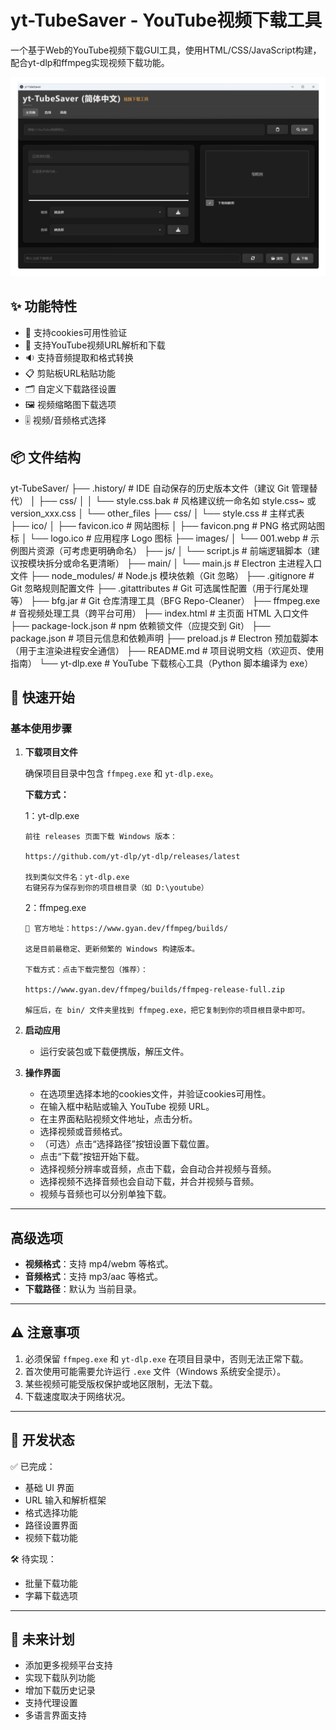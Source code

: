 
# yt-TubeSaver - YouTube视频下载工具


一个基于Web的YouTube视频下载GUI工具，使用HTML/CSS/JavaScript构建，配合yt-dlp和ffmpeg实现视频下载功能。

![yt-TubeSaver 界面截图](images/001.webp)

## ✨ 功能特性

- 🎥 支持cookies可用性验证
- 🎥 支持YouTube视频URL解析和下载
- 🔉 支持音频提取和格式转换
- 📋 剪贴板URL粘贴功能
- 🗂️ 自定义下载路径设置
- 🖼️ 视频缩略图下载选项
- 🎚️ 视频/音频格式选择

## 📦 文件结构

yt-TubeSaver/
├── .history/              # IDE 自动保存的历史版本文件（建议 Git 管理替代）
│   ├── css/
│   │   └── style.css.bak  # 风格建议统一命名如 style.css~ 或 version_xxx.css
│   └── other_files
├── css/
│   └── style.css          # 主样式表
├── ico/
│   ├── favicon.ico        # 网站图标
│   ├── favicon.png        # PNG 格式网站图标
│   └── logo.ico           # 应用程序 Logo 图标
├── images/
│   └── 001.webp           # 示例图片资源（可考虑更明确命名）
├── js/
│   └── script.js          # 前端逻辑脚本（建议按模块拆分或命名更清晰）
├── main/
│   └── main.js            # Electron 主进程入口文件
├── node_modules/          # Node.js 模块依赖（Git 忽略）
├── .gitignore             # Git 忽略规则配置文件
├── .gitattributes         # Git 可选属性配置（用于行尾处理等）
├── bfg.jar                # Git 仓库清理工具（BFG Repo-Cleaner）
├── ffmpeg.exe             # 音视频处理工具（跨平台可用）
├── index.html             # 主页面 HTML 入口文件
├── package-lock.json      # npm 依赖锁文件（应提交到 Git）
├── package.json           # 项目元信息和依赖声明
├── preload.js             # Electron 预加载脚本（用于主渲染进程安全通信）
├── README.md              # 项目说明文档（欢迎页、使用指南）
└── yt-dlp.exe             # YouTube 下载核心工具（Python 脚本编译为 exe）

🚀 快速开始
-------

### 基本使用步骤

1.  **下载项目文件**  

    确保项目目录中包含 `ffmpeg.exe` 和 `yt-dlp.exe`。

    **下载方式：**

    1：yt-dlp.exe

        前往 releases 页面下载 Windows 版本：

        https://github.com/yt-dlp/yt-dlp/releases/latest 

        找到类似文件名：yt-dlp.exe
        右键另存为保存到你的项目根目录（如 D:\youtube）

    2：ffmpeg.exe

        🔗 官方地址：https://www.gyan.dev/ffmpeg/builds/ 

        这是目前最稳定、更新频繁的 Windows 构建版本。

        下载方式：点击下载完整包（推荐）：

        https://www.gyan.dev/ffmpeg/builds/ffmpeg-release-full.zip 

        解压后，在 bin/ 文件夹里找到 ffmpeg.exe，把它复制到你的项目根目录中即可。
    
2.  **启动应用**

    *   运行安装包或下载便携版，解压文件。
    

3.  **操作界面**
    *   在选项里选择本地的cookies文件，并验证cookies可用性。
    *   在输入框中粘贴或输入 YouTube 视频 URL。
    *   在主界面粘贴视频文件地址，点击分析。
    *   选择视频或音频格式。
    *   （可选）点击“选择路径”按钮设置下载位置。
    *   点击“下载”按钮开始下载。
    *   选择视频分辨率或音频，点击下载，会自动合并视频与音频。
    *   选择视频不选择音频也会自动下载，并合并视频与音频。
    *   视频与音频也可以分别单独下载。

* * *

高级选项
----

*   **视频格式**：支持 mp4/webm 等格式。
*   **音频格式**：支持 mp3/aac 等格式。
*   **下载路径**：默认为 当前目录。

* * *

⚠️ 注意事项
-------

1.  必须保留 `ffmpeg.exe` 和 `yt-dlp.exe` 在项目目录中，否则无法正常下载。
2.  首次使用可能需要允许运行 `.exe` 文件（Windows 系统安全提示）。
3.  某些视频可能受版权保护或地区限制，无法下载。
4.  下载速度取决于网络状况。

* * *

🔧 开发状态
-------

✅ 已完成：

*   基础 UI 界面
*   URL 输入和解析框架
*   格式选择功能
*   路径设置界面
*   视频下载功能

🛠️ 待实现：

*   批量下载功能
*   字幕下载选项

* * *

🌟 未来计划
-------

*   添加更多视频平台支持
*   实现下载队列功能
*   增加下载历史记录
*   支持代理设置
*   多语言界面支持